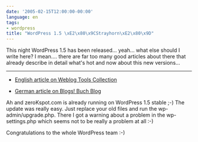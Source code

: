 ```yaml
---
date: '2005-02-15T12:00:00-00:00'
language: en
tags:
- wordpress
title: "WordPress 1.5 \xE2\x80\x9CStrayhorn\xE2\x80\x9D"
---
```



This night WordPress 1.5 has been released... yeah... what else should I write here? I mean.... there are far too many good articles about there that already describe in detail what's hot and now about this new versions...

-------------------------------



* <a href="http://weblogtoolscollection.com/archives/2005/02/03/wordpress-15-review/">English article on Weblog Tools Collection</a>

* <a href="http://www.blogbar.de/archiv/2005/02/14/next-up-wordpress-15/">German article on Blogs! Buch Blog</a>



Ah and zeroKspot.com is already running on WordPress 1.5 stable ;-) The update was really easy. Just replace your old files and run the wp-admin/upgrade.php. There I got a warning about a problem in the wp-settings.php which seems not to be really a problem at all :-)



Congratulations to the whole WordPress team :-)